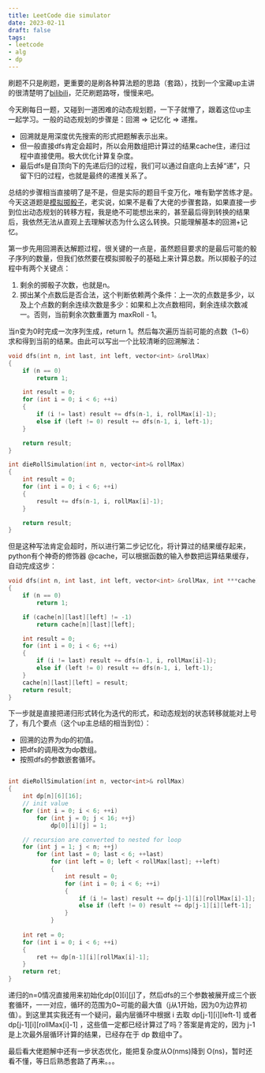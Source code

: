 ```yaml
---
title: LeetCode die simulator
date: 2023-02-11
draft: false
tags:
- leetcode
- alg
- dp
---
```


刷题不只是刷题，更重要的是刷各种算法题的思路（套路），找到一个宝藏up主讲的很清楚明了[bilibili](https://www.bilibili.com/video/BV1Xj411K7oF/?vd_source=e4ee1e17d171cc432d21d8cdef407806)，茫茫刷题路呀，慢慢来吧。

今天刷每日一题，又碰到一道困难的动态规划题，一下子就懵了，跟着这位up主一起学习。一般的动态规划的步骤是：回溯 => 记忆化 => 递推。

* 回溯就是用深度优先搜索的形式把题解表示出来。
* 但一般直接dfs肯定会超时，所以会用数组把计算过的结果cache住，递归过程中直接使用。极大优化计算复杂度。
* 最后dfs是自顶向下的先递后归的过程，我们可以通过自底向上去掉“递”，只留下归的过程，也就是最终的递推关系了。

总结的步骤相当直接明了是不是，但是实际的题目千变万化，唯有勤学苦练才是。今天这道题是[模拟掷骰子](https://leetcode.cn/problems/dice-roll-simulation/)，老实说，如果不是看了大佬的步骤套路，如果直接一步到位出动态规划的转移方程，我是绝不可能想出来的，甚至最后得到转换的结果后，我依然无法从直观上去理解状态为什么这么转换。只能理解基本的回溯+记忆。

第一步先用回溯表达解题过程，很关键的一点是，虽然题目要求的是最后可能的骰子序列的数量，但我们依然要在模拟掷骰子的基础上来计算总数。所以掷骰子的过程中有两个关键点：

1. 剩余的掷骰子次数，也就是n。
2. 掷出某个点数后是否合法，这个判断依赖两个条件：上一次的点数是多少，以及上个点数的剩余连续次数是多少：如果和上次点数相同，剩余连续次数减一。否则，当前剩余次数重置为 maxRoll - 1。

当n变为0时完成一次序列生成，return 1。然后每次遍历当前可能的点数（1~6）求和得到当前的结果。由此可以写出一个比较清晰的回溯解法：

```cpp
void dfs(int n, int last, int left, vector<int> &rollMax)
{
    if (n == 0)
        return 1;

    int result = 0;
    for (int i = 0; i < 6; ++i)
    {
        if (i != last) result += dfs(n-1, i, rollMax[i]-1);
        else if (left != 0) result += dfs(n-1, i, left-1);
    }

    return result;
}

int dieRollSimulation(int n, vector<int>& rollMax)
{
    int result = 0;
    for (int i = 0; i < 6; ++i)
    {
        result += dfs(n-1, i, rollMax[i]-1);
    }

    return result;
}
```

但是这种写法肯定会超时，所以进行第二步记忆化，将计算过的结果缓存起来，python有个神奇的修饰器 @cache，可以根据函数的输入参数把运算结果缓存，自动完成这步：

```cpp
void dfs(int n, int last, int left, vector<int> &rollMax, int ***cache)
{
    if (n == 0)
        return 1;

    if (cache[n][last][left] != -1)
        return cache[n][last][left];

    int result = 0;
    for (int i = 0; i < 6; ++i)
    {
        if (i != last) result += dfs(n-1, i, rollMax[i]-1);
        else if (left != 0) result += dfs(n-1, i, left-1);
    }
    cache[n][last][left] = result;
    return result;
}
```

下一步就是直接把递归形式转化为迭代的形式，和动态规划的状态转移就能对上号了，有几个要点（这个up主总结的相当到位）：

* 回溯的边界为dp的初值。
* 把dfs的调用改为dp数组。
* 按照dfs的参数嵌套循环。

```cpp

int dieRollSimulation(int n, vector<int>& rollMax)
{
    int dp[n][6][16];
    // init value
    for (int i = 0; i < 6; ++i)
        for (int j = 0; j < 16; ++j)
            dp[0][i][j] = 1;

    // recursion are converted to nested for loop
    for (int j = 1; j < n; ++j)
        for (int last = 0; last < 6; ++last)
            for (int left = 0; left < rollMax[last]; ++left)
            {
                int result = 0;
                for (int i = 0; i < 6; ++i)
                {
                    if (i != last) result += dp[j-1][i][rollMax[i]-1];
                    else if (left != 0) result += dp[j-1][i][left-1];
                }
            }
    
    int ret = 0;
    for (int i = 0; i < 6; ++i)
    {
        ret += dp[n-1][i][rollMax[i]-1];
    }
    return ret;
}
```

递归的n=0情况直接用来初始化dp[0][i][j]了，然后dfs的三个参数被展开成三个嵌套循环，一一对应，循环的范围为0~可能的最大值（j从1开始，因为0为边界初值）。到这里其实我还有一个疑问，最内层循环中根据 i 去取 dp[j-1][i][left-1] 或者 dp[j-1][i][rollMax[i]-1] ，这些值一定都已经计算过了吗？答案是肯定的，因为 j-1 是上次最外层循环计算的结果，已经存在于 dp 数组中了。

最后看大佬题解中还有一步状态优化，能把复杂度从O(nms)降到 O(ns)，暂时还看不懂，等日后熟悉套路了再来。。。